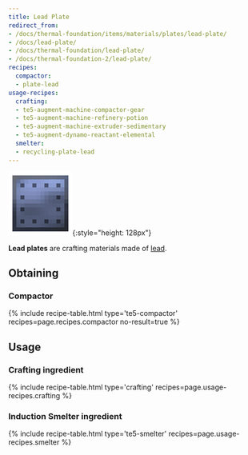 ```yaml
---
title: Lead Plate
redirect_from:
- /docs/thermal-foundation/items/materials/plates/lead-plate/
- /docs/lead-plate/
- /docs/thermal-foundation/lead-plate/
- /docs/thermal-foundation-2/lead-plate/
recipes:
  compactor:
  - plate-lead
usage-recipes:
  crafting:
  - te5-augment-machine-compactor-gear
  - te5-augment-machine-refinery-potion
  - te5-augment-machine-extruder-sedimentary
  - te5-augment-dynamo-reactant-elemental
  smelter:
  - recycling-plate-lead
---
```


![Lead plate](/assets/images/thermal-foundation-2/plate-lead.png){:style="height: 128px"}


**Lead plates** are crafting materials made of [lead](/docs/1.12/thermal-foundation-2/lead-ingot/).


Obtaining
---------

### Compactor
{% include recipe-table.html type='te5-compactor' recipes=page.recipes.compactor no-result=true %}


Usage
-----

### Crafting ingredient
{% include recipe-table.html type='crafting' recipes=page.usage-recipes.crafting %}

### Induction Smelter ingredient
{% include recipe-table.html type='te5-smelter' recipes=page.usage-recipes.smelter %}
